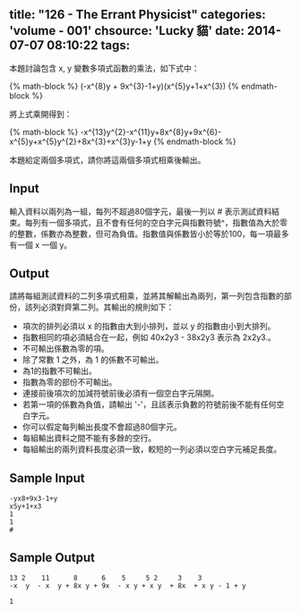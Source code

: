 title: "126 - The Errant Physicist"
categories: 'volume - 001'
chsource: 'Lucky 貓'
date: 2014-07-07 08:10:22
tags:
---

本題討論包含 x, y 變數多項式函數的乘法，如下式中：

{% math-block %}
(-x^{8}y + 9x^{3}-1+y)(x^{5}y+1+x^{3})
{% endmath-block %}

將上式乘開得到：

{% math-block %}
-x^{13}y^{2}-x^{11}y+8x^{8}y+9x^{6}-x^{5}y+x^{5}y^{2}+8x^{3}+x^{3}y-1+y
{% endmath-block %}

本題給定兩個多項式，請你將這兩個多項式相乘後輸出。
## Input ##

輸入資料以兩列為一組，每列不超過80個字元，最後一列以 # 表示測試資料結束。每列有一個多項式，且不會有任何的空白字元與指數符號^，指數值為大於零的整數，係數亦為整數，但可為負值。指數值與係數皆小於等於100，每一項最多有一個 x 一個 y。

## Output ##
請將每組測試資料的二列多項式相乘，並將其解輸出為兩列，第一列包含指數的部份，該列必須對齊第二列。其輸出的規則如下：

+ 項次的排列必須以 x 的指數由大到小排列，並以 y 的指數由小到大排列。
+ 指數相同的項必須結合在一起，例如 40x2y3 - 38x2y3 表示為 2x2y3.。
+ 不可輸出係數為零的項。
+ 除了常數 1 之外，為 1 的係數不可輸出。
+ 為1的指數不可輸出。
+ 指數為零的部份不可輸出。
+ 連接前後項次的加減符號前後必須有一個空白字元隔開。
+ 若第一項的係數為負值，請輸出 '-'，且該表示負數的符號前後不能有任何空白字元。
+ 你可以假定每列輸出長度不會超過80個字元。
+ 每組輸出資料之間不能有多餘的空行。
+ 每組輸出的兩列資料長度必須一致，較短的一列必須以空白字元補足長度。

## Sample Input ##

	-yx8+9x3-1+y
	x5y+1+x3
	1
	1
	#

## Sample Output ##

	13 2    11      8      6    5     5 2     3    3
	-x  y  - x  y + 8x y + 9x  - x y + x y  + 8x  + x y - 1 + y 

	1
